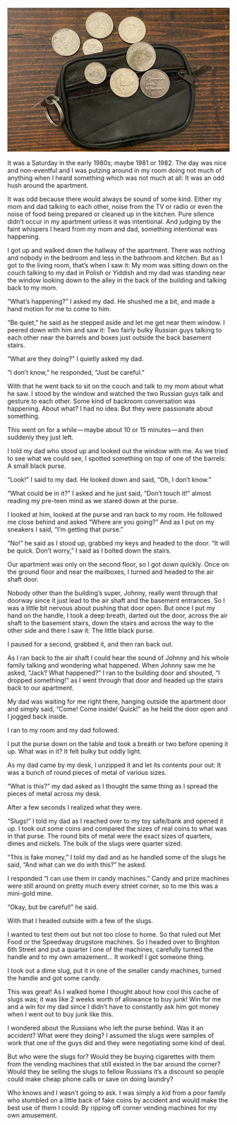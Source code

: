<!-----
title: Bag of Slugs
description: About the time a couple of Russian guys were talking behind our building and left behind a small purse filled with slugs.
date: '2020-01-02T02:59:36.093Z'
slug: e8d158d4428c
----->

![](img/1__UxGPtYlB____rBkkTSP49TVw.jpeg)

It was a Saturday in the early 1980s; maybe 1981 or 1982. The day was nice and non-eventful and I was putzing around in my room doing not much of anything when I heard something which was not much at all: It was an odd hush around the apartment.

It was odd because there would always be sound of some kind. Either my mom and dad talking to each other, noise from the TV or radio or even the noise of food being prepared or cleaned up in the kitchen. Pure silence didn’t occur in my apartment unless it was intentional. And judging by the faint whispers I heard from my mom and dad, something intentional was happening.

I got up and walked down the hallway of the apartment. There was nothing and nobody in the bedroom and less in the bathroom and kitchen. But as I got to the living room, that’s when I saw it: My mom was sitting down on the couch talking to my dad in Polish or Yiddish and my dad was standing near the window looking down to the alley in the back of the building and talking back to my mom.

“What’s happening?” I asked my dad. He shushed me a bit, and made a hand motion for me to come to him.

“Be quiet,” he said as he stepped aside and let me get near them window. I peered down with him and saw it: Two fairly bulky Russian guys talking to each other near the barrels and boxes just outside the back basement stairs.

“What are they doing?” I quietly asked my dad.

“I don’t know,” he responded, “Just be careful.”

With that he went back to sit on the couch and talk to my mom about what he saw. I stood by the window and watched the two Russian guys talk and gesture to each other. Some kind of backroom conversation was happening. About what? I had no idea. But they were passionate about something.

This went on for a while — maybe about 10 or 15 minutes — and then suddenly they just left.

I told my dad who stood up and looked out the window with me. As we tried to see what we could see, I spotted something on top of one of the barrels: A small black purse.

“Look!” I said to my dad. He looked down and said, “Oh, I don’t know.”

“What could be in it?” I asked and he just said, “Don’t touch it!” almost reading my pre-teen mind as we stared down at the purse.

I looked at him, looked at the purse and ran back to my room. He followed me close behind and asked “Where are you going?” And as I put on my sneakers I said, “I’m getting that purse.”

“No!” he said as I stood up, grabbed my keys and headed to the door. “It will be quick. Don’t worry,” I said as I bolted down the stairs.

Our apartment was only on the second floor, so I got down quickly. Once on the ground floor and near the mailboxes, I turned and headed to the air shaft door.

Nobody other than the building’s super, Johnny, really went through that doorway since it just lead to the air shaft and the basement entrances. So I was a little bit nervous about pushing that door open. But once I put my hand on the handle, I took a deep breath, darted out the door, across the air shaft to the basement stairs, down the stairs and across the way to the other side and there I saw it: The little black purse.

I paused for a second, grabbed it, and then ran back out.

As I ran back to the air shaft I could hear the sound of Johnny and his whole family talking and wondering what happened. When Johnny saw me he asked, “Jack? What happened?” I ran to the building door and shouted, “I dropped something!” as I went through that door and headed up the stairs back to our apartment.

My dad was waiting for me right there, hanging outside the apartment door and simply said, “Come! Come inside! Quick!” as he held the door open and I jogged back inside.

I ran to my room and my dad followed.

I put the purse down on the table and took a breath or two before opening it up. What was in it? It felt bulky but oddly light.

As my dad came by my desk, I unzipped it and let its contents pour out: It was a bunch of round pieces of metal of various sizes.

“What is this?” my dad asked as I thought the same thing as I spread the pieces of metal across my desk.

After a few seconds I realized what they were.

“Slugs!” I told my dad as I reached over to my toy safe/bank and opened it up. I took out some coins and compared the sizes of real coins to what was in that purse. The round bits of metal were the exact sizes of quarters, dimes and nickels. The bulk of the slugs were quarter sized.

“This is fake money,” I told my dad and as he handled some of the slugs he said, “And what can we do with this?” he asked.

I responded “I can use them in candy machines.” Candy and prize machines were still around on pretty much every street corner, so to me this was a mini-gold mine.

“Okay, but be careful!” he said.

With that I headed outside with a few of the slugs.

I wanted to test them out but not too close to home. So that ruled out Met Food or the Speedway drugstore machines. So I headed over to Brighton 6th Street and put a quarter I one of the machines, carefully turned the handle and to my own amazement… It worked! I got someone thing.

I took out a dime slug, put it in one of the smaller candy machines, turned the handle and got some candy.

This was great! As I walked home I thought about how cool this cache of slugs was; it was like 2 weeks worth of allowance to buy junk! Win for me and a win for my dad since I didn’t have to constantly ask him got money when I went out to buy junk like this.

I wondered about the Russians who left the purse behind. Was it an accident? What were they doing? I assumed the slugs were samples of work that one of the guys did and they were negotiating some kind of deal.

But who were the slugs for? Would they be buying cigarettes with them from the vending machines that still existed in the bar around the corner? Would they be selling the slugs to fellow Russians it’s a discount so people could make cheap phone calls or save on doing laundry?

Who knows and I wasn’t going to ask. I was simply a kid from a poor family who stumbled on a little back of fake coins by accident and would make the best use of them I could: By ripping off corner vending machines for my own amusement.